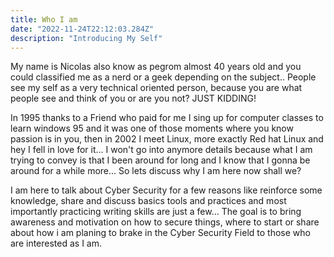 ```yaml
---
title: Who I am
date: "2022-11-24T22:12:03.284Z"
description: "Introducing My Self"
---
```

My name is Nicolas also know as pegrom almost 40 years old and you could classified me as a nerd or a geek depending on the subject.. 
People see my self as a very technical oriented person, because you are what people see and think of you or are you not? JUST KIDDING!

In 1995  thanks to a Friend who paid for me I sing up for computer classes to learn windows 95 and it was one of  those moments where you know passion is in you, then in 2002 I meet Linux, more exactly Red hat Linux and hey I fell in love for it... I won't go into anymore details because what I am trying to convey is that I been around for long and I know that I gonna be around for a while more... So lets discuss why I am here now shall we?

I am here to talk about Cyber Security for a few reasons like reinforce some knowledge, share and discuss basics tools and practices and most importantly practicing writing skills are just a few... The goal is to bring awareness and motivation on how to secure things, where to start or share about how i am planing to brake in the Cyber Security Field to those who are interested as I am.










